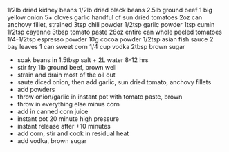 1/2lb dried kidney beans
1/2lb dried black beans
2.5lb ground beef
1 big yellow onion
5+ cloves garlic
handful of sun dried tomatoes
2oz can anchovy fillet, strained
3tsp chili powder
1/2tsp garlic powder
1tsp cumin
1/2tsp cayenne
3tbsp tomato paste
28oz entire can whole peeled tomatoes
1/4-1/2tsp espresso powder
10g cocoa powder
1/2tsp asian fish sauce
2 bay leaves
1 can sweet corn
1/4 cup vodka
2tbsp brown sugar

- soak beans in 1.5tbsp salt + 2L water 8-12 hrs
- stir fry 1lb ground beef, brown well
- strain and drain most of the oil out
- saute diced onion, then add garlic, sun dried tomato, anchovy fillets
- add powders
- throw onion/garlic in instant pot with tomato paste, brown
- throw in everything else minus corn
- add in canned corn juice
- instant pot 20 minute high pressure
- instant release after +10 minutes
- add corn, stir and cook in residual heat
- add vodka, brown sugar

